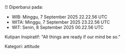 ⏰ Diperbarui pada:
- WIB: Minggu, 7 September 2025 22.22.56 UTC
- WITA: Minggu, 7 September 2025 23.22.56 UTC
- WIT: Senin, 8 September 2025 00.22.56 UTC

Kutipan Inspiratif:
"All things are ready if our mind be so."


Kategori: attitude

